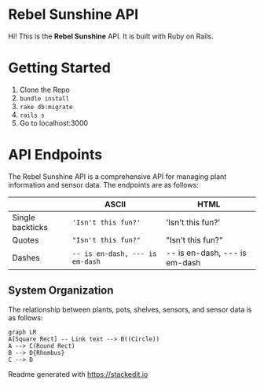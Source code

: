 # Rebel Sunshine API

Hi! This is the  **Rebel Sunshine** API. It is built with Ruby on Rails.


# Getting Started
1. Clone the Repo
2. `bundle install`
3. `rake db:migrate`
4. `rails s`
5. Go to localhost:3000

# API Endpoints
The Rebel Sunshine API is a comprehensive API for managing plant information and sensor data. The endpoints are as follows:

|                |ASCII                          |HTML                         |
|----------------|-------------------------------|-----------------------------|
|Single backticks|`'Isn't this fun?'`            |'Isn't this fun?'            |
|Quotes          |`"Isn't this fun?"`            |"Isn't this fun?"            |
|Dashes          |`-- is en-dash, --- is em-dash`|-- is en-dash, --- is em-dash|

## System Organization

The relationship between plants, pots, shelves, sensors, and sensor data is as follows:
```mermaid
graph LR
A[Square Rect] -- Link text --> B((Circle))
A --> C(Round Rect)
B --> D{Rhombus}
C --> D
```

Readme generated with https://stackedit.io
